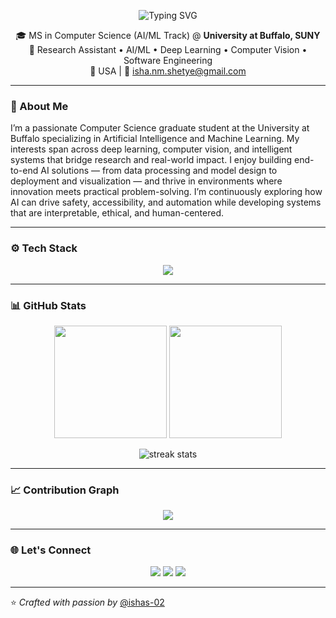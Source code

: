 <!-- Header Banner -->
<!-- Animated Typing Banner -->
<p align="center">
  <img src="https://readme-typing-svg.herokuapp.com?size=30&duration=3500&color=58A6FF&center=true&vCenter=true&width=650&lines=👋+Hi+there!+I'm+Isha+Shetye;AI%2FML+%7C+Software+%7C;MS+CS+@+University+at+Buffalo🎓;Always+learning+something+new+💻" alt="Typing SVG" />
</p>



<p align="center">
🎓 MS in Computer Science (AI/ML Track) @ <b>University at Buffalo, SUNY</b> <br>
🤖 Research Assistant • AI/ML • Deep Learning • Computer Vision • Software Engineering <br>
📍 USA | 📧 <a href="mailto:isha.nm.shetye@gmail.com">isha.nm.shetye@gmail.com</a>
</p>

---

### 🌟 About Me
I’m a passionate Computer Science graduate student at the University at Buffalo specializing in Artificial Intelligence and Machine Learning. My interests span across deep learning, computer vision, and intelligent systems that bridge research and real-world impact. I enjoy building end-to-end AI solutions — from data processing and model design to deployment and visualization — and thrive in environments where innovation meets practical problem-solving. I’m continuously exploring how AI can drive safety, accessibility, and automation while developing systems that are interpretable, ethical, and human-centered.

---

### ⚙️ Tech Stack

<p align="center">
<img src="https://skillicons.dev/icons?i=python,java,c,cpp,js,javascript,html,css,php,mysql,postgresql,mongodb,shell,npm,nextjs,nodejs,android,numpy,pandas,git,docker,kubernetes,linux,pytorch,tensorflow,keras,sklearn,opencv,flask,fastapi,aws,gcp,solidity,bootstrap,tailwind,figma,notion&perline=10" />
</p>


---

### 📊 GitHub Stats

<p align="center">
  <img height="180em" src="https://github-readme-stats.vercel.app/api?username=ishas-02&show_icons=true&theme=radical&hide_border=true" />
  <img height="180em" src="https://github-readme-stats.vercel.app/api/top-langs/?username=ishas-02&layout=compact&theme=radical&hide_border=true" />
</p>

<p align="center">
  <img src="https://github-readme-streak-stats.herokuapp.com/?user=ishas-02&theme=radical&hide_border=true" alt="streak stats" />
</p>

---

### 📈 Contribution Graph
<p align="center">
  <img src="https://github-readme-activity-graph.vercel.app/graph?username=ishas-02&theme=react-dark&hide_border=true&area=true" />
</p>

---

### 🌐 Let's Connect
<p align="center">
  <a href="https://www.linkedin.com/in/isha-shetye"><img src="https://img.shields.io/badge/LinkedIn-0A66C2?style=for-the-badge&logo=linkedin&logoColor=white"/></a>
  <a href="https://github.com/ishas-02"><img src="https://img.shields.io/badge/GitHub-171515?style=for-the-badge&logo=github&logoColor=white"/></a>
  <a href="mailto:isha.nm.shetye@gmail.com"><img src="https://img.shields.io/badge/Email-D14836?style=for-the-badge&logo=gmail&logoColor=white"/></a>
</p>

---

⭐️ *Crafted with passion by* [@ishas-02](https://github.com/ishas-02)
